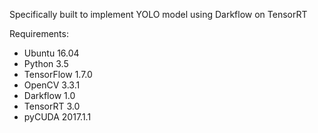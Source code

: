 Specifically built to implement YOLO model using Darkflow on TensorRT

Requirements:
- Ubuntu 16.04
- Python 3.5
- TensorFlow 1.7.0
- OpenCV 3.3.1
- Darkflow 1.0
- TensorRT 3.0
- pyCUDA 2017.1.1

